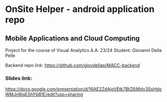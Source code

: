 # OnSite Helper - android application repo

## Mobile Applications and Cloud Computing
Project for the course of Visual Analytics A.A. 23/24 Student: Giovanni Della Pelle

Backend repo link:
https://github.com/giovdellap/MACC-backend

### Slides link:
https://docs.google.com/presentation/d/16AE2ZdAjoVEtk7BtZ6iMdy3SsHdoWMJn8IqEShYbB1E/edit?usp=sharing
